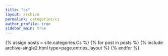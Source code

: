 ```yaml
---
title: "cs"
layout: archive
permalink: categories/cs
author_profile: true
sidebar_main: true
---
```



{% assign posts = site.categories.Cs %}
{% for post in posts %} {% include archive-single2.html type=page.entries_layout %} {% endfor %}